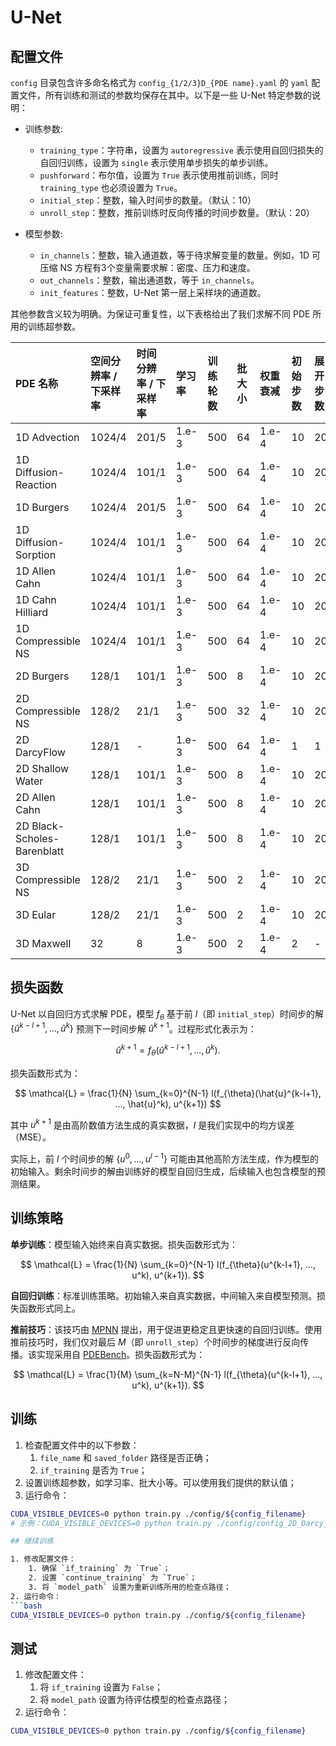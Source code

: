 # U-Net

## 配置文件

`config` 目录包含许多命名格式为 `config_{1/2/3}D_{PDE name}.yaml` 的 `yaml` 配置文件，所有训练和测试的参数均保存在其中。以下是一些 U-Net 特定参数的说明：

* 训练参数:
    * `training_type`：字符串，设置为 `autoregressive` 表示使用自回归损失的自回归训练，设置为 `single` 表示使用单步损失的单步训练。
    * `pushforward`：布尔值，设置为 `True` 表示使用推前训练，同时 `training_type` 也必须设置为 `True`。
    * `initial_step`：整数，输入时间步的数量。（默认：10）
    * `unroll_step`：整数，推前训练时反向传播的时间步数量。（默认：20）

* 模型参数:
    * `in_channels`：整数，输入通道数，等于待求解变量的数量。例如，1D 可压缩 NS 方程有3个变量需要求解：密度、压力和速度。
    * `out_channels`：整数，输出通道数，等于 `in_channels`。
    * `init_features`：整数，U-Net 第一层上采样块的通道数。

其他参数含义较为明确。为保证可重复性，以下表格给出了我们求解不同 PDE 所用的训练超参数。

| PDE 名称                    | 空间分辨率 / 下采样率            | 时间分辨率 / 下采样率           | 学习率 | 训练轮数 | 批大小 | 权重衰减       | 初始步数 | 展开步数    |
| :-------------------------- | :----------------------------- | :----------------------------- | :----- | :------- | :----- | :------------- | :------- | :--------- |
| 1D Advection                | 1024/4                        | 201/5                          | 1.e-3  | 500      | 64     | 1.e-4          | 10       | 20         |
| 1D Diffusion-Reaction       | 1024/4                        | 101/1                          | 1.e-3  | 500      | 64     | 1.e-4          | 10       | 20         |
| 1D Burgers                  | 1024/4                        | 201/5                          | 1.e-3  | 500      | 64     | 1.e-4          | 10       | 20         |
| 1D Diffusion-Sorption       | 1024/4                        | 101/1                          | 1.e-3  | 500      | 64     | 1.e-4          | 10       | 20         |
| 1D Allen Cahn               | 1024/4                        | 101/1                          | 1.e-3  | 500      | 64     | 1.e-4          | 10       | 20         |
| 1D Cahn Hilliard            | 1024/4                        | 101/1                          | 1.e-3  | 500      | 64     | 1.e-4          | 10       | 20         |
| 1D Compressible NS          | 1024/4                        | 101/1                          | 1.e-3  | 500      | 64     | 1.e-4          | 10       | 20         |
| 2D Burgers                  | 128/1                         | 101/1                          | 1.e-3  | 500      | 8      | 1.e-4          | 10       | 20         |
| 2D Compressible NS          | 128/2                         | 21/1                           | 1.e-3  | 500      | 32     | 1.e-4          | 10       | 20         |
| 2D DarcyFlow                | 128/1                         | -                             | 1.e-3  | 500      | 64     | 1.e-4          | 1        | 1          |
| 2D Shallow Water            | 128/1                         | 101/1                          | 1.e-3  | 500      | 8      | 1.e-4          | 10       | 20         |
| 2D Allen Cahn               | 128/1                         | 101/1                          | 1.e-3  | 500      | 8      | 1.e-4          | 10       | 20         |
| 2D Black-Scholes-Barenblatt | 128/1                         | 101/1                          | 1.e-3  | 500      | 8      | 1.e-4          | 10       | 20         |
| 3D Compressible NS          | 128/2                         | 21/1                           | 1.e-3  | 500      | 2      | 1.e-4          | 10       | 20         |
| 3D Eular                    | 128/2                         | 21/1                           | 1.e-3  | 500      | 2      | 1.e-4          | 10       | 20         |
| 3D Maxwell                  | 32                            | 8                             | 1.e-3  | 500      | 2      | 1.e-4          | 2        | -          |

## 损失函数

U-Net 以自回归方式求解 PDE，模型 $f_{\theta}$ 基于前 $l$（即 `initial_step`）时间步的解 $\{\hat{u}^{k-l+1}, ..., \hat{u}^k\}$ 预测下一时间步解 $\hat{u}^{k+1}$。过程形式化表示为：

$$
\hat{u}^{k+1} = f_{\theta}(\hat{u}^{k-l+1}, ..., \hat{u}^k).
$$

损失函数形式为：

$$
\mathcal{L} = \frac{1}{N} \sum_{k=0}^{N-1} l(f_{\theta}(\hat{u}^{k-l+1}, ..., \hat{u}^k), u^{k+1})
$$

其中 $u^{k+1}$ 是由高阶数值方法生成的真实数据，$l$ 是我们实现中的均方误差（MSE）。

实际上，前 $l$ 个时间步的解 $\{u^0, ..., u^{l-1}\}$ 可能由其他高阶方法生成，作为模型的初始输入。剩余时间步的解由训练好的模型自回归生成，后续输入也包含模型的预测结果。

## 训练策略

**单步训练**：模型输入始终来自真实数据。损失函数形式为：

$$
\mathcal{L} = \frac{1}{N} \sum_{k=0}^{N-1} l(f_{\theta}(u^{k-l+1}, ..., u^k), u^{k+1}).
$$

**自回归训练**：标准训练策略。初始输入来自真实数据，中间输入来自模型预测。损失函数形式同上。

**推前技巧**：该技巧由 [MPNN](https://arxiv.org/abs/2202.03376) 提出，用于促进更稳定且更快速的自回归训练。使用推前技巧时，我们仅对最后 $M$（即 `unroll_step`）个时间步的梯度进行反向传播。该实现采用自 [PDEBench](https://arxiv.org/abs/2210.07182)。损失函数形式为：

$$
\mathcal{L} = \frac{1}{M} \sum_{k=N-M}^{N-1} l(f_{\theta}(u^{k-l+1}, ..., u^k), u^{k+1}).
$$

## 训练

1. 检查配置文件中的以下参数：
    1. `file_name` 和 `saved_folder` 路径是否正确；
    2. `if_training` 是否为 `True`；
2. 设置训练超参数，如学习率、批大小等。可以使用我们提供的默认值；
3. 运行命令：
```bash
CUDA_VISIBLE_DEVICES=0 python train.py ./config/${config_filename}
# 示例：CUDA_VISIBLE_DEVICES=0 python train.py ./config/config_2D_Darcy_Flow.yaml

## 继续训练

1. 修改配置文件：
    1. 确保 `if_training` 为 `True`；
    2. 设置 `continue_training` 为 `True`；
    3. 将 `model_path` 设置为重新训练所用的检查点路径；
2. 运行命令：
```bash
CUDA_VISIBLE_DEVICES=0 python train.py ./config/${config_filename}
```

## 测试

1. 修改配置文件：
    1. 将 `if_training` 设置为 `False`；
    2. 将 `model_path` 设置为待评估模型的检查点路径；
2. 运行命令：
```bash
CUDA_VISIBLE_DEVICES=0 python train.py ./config/${config_filename}
```